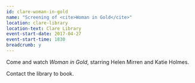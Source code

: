 ```yaml
---
id: clare-woman-in-gold
name: "Screening of <cite>Woman in Gold</cite>"
location: clare-library
location-text: Clare Library
event-start-date: 2017-04-27
event-start-time: 1830
breadcrumb: y
---
```


Come and watch <cite>Woman in Gold</cite>, starring Helen Mirren and Katie Holmes.

Contact the library to book.
